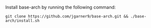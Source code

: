Install base-arch by running the following command: 
```
git clone https://github.com/jgarner9/base-arch.git && ./base-arch/install.sh
```

